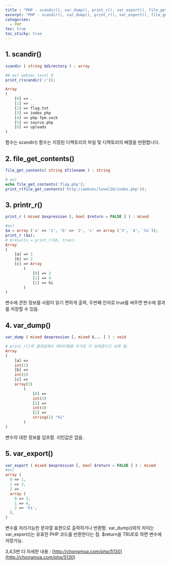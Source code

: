 ```yaml
---
title : "PHP - scandir(), var_dump(), print_r(), var_export(), file_get_contents()"
excerpt: "PHP - scandir(), var_dump(), print_r(), var_export(), file_get_contents()"
categories:
  - PHP
toc: true
toc_sticky: true
---
```


## 1. scandir()

```php
scandir ( string $directory ) : array

## ex) websec level 8
print_r(scandir('/'));

Array
(
    [0] => .
    [1] => ..
    [2] => flag.txt
    [3] => index.php
    [4] => php-fpm.sock
    [5] => source.php
    [6] => uploads
)
```
함수는 scandir() 함수는 지정된 디렉토리의 파일 및 디렉토리의 배열을 반환합니다.

## 2. file_get_contents()

```php
file_get_contents( string $filename ) : string

# ex) 
echo file_get_contents('flag.php');
print_r(file_get_contents('http://websec/level28/index.php'));
```

## 3. printr_r()
```php
print_r ( mixed $expression [, bool $return = FALSE ] ) : mixed

#ex) 
$a = array ('a' => '1', 'b' => '2', 'c' => array ('3', '4', 'hi'));
print_r ($a);
# $results = print_r($b, true); 
Array
(
    [a] => 1
    [b] => 2
    [c] => Array
        (
            [0] => 3
            [1] => 4
            [2] => hi
        )
)
```
변수에 관한 정보를 사람이 읽기 편하게 출력, 두번째 인자로 true를 써주면 변수에 결과를 저장할 수 있음.

## 4. var_dump()
```php
var_dump ( mixed $expression [, mixed $... ] ) : void

# print_r()의 결과값에서 데이터형을 추가로 더 보여준다고 보면 됨.
Array
(
    [a] => 
    int(1)
    [b] => 
    int(2)
    [c] => 
    array(3)
        (
            [0] => 
            int(3)
            [1] => 
            int(4)
            [2] => 
            string(2) "hi"
        )
)
```
변수의 대한 정보를 덤프함. 리턴값은 없음.

## 5. var_export()
```php
var_export ( mixed $expression [, bool $return = FALSE ] ) : mixed
#ex)
array (
  0 => 1,
  1 => 2,
  2 => 
  array (
    0 => 3,
    1 => 4,
    2 => 'hi',
  ),
)
```
변수를 처리가능한 문자열 표현으로 출력하거나 반환함. var_dump()와의 차이는 var_export()는 유효한 PHP 코드를 반환한다는 점. $return을 TRUE로 하면 변수에 저장가능.

3,4,5번 더 자세한 내용 : [http://chongmoa.com/php/5130](http://chongmoa.com/php/5130)